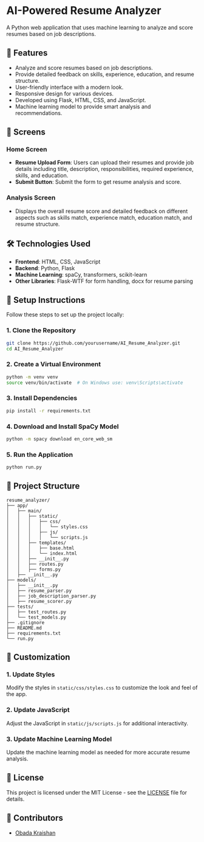 
# AI-Powered Resume Analyzer
A Python web application that uses machine learning to analyze and score resumes based on job descriptions.

## 🌟 Features
- Analyze and score resumes based on job descriptions.
- Provide detailed feedback on skills, experience, education, and resume structure.
- User-friendly interface with a modern look.
- Responsive design for various devices.
- Developed using Flask, HTML, CSS, and JavaScript.
- Machine learning model to provide smart analysis and recommendations.

## 📱 Screens
### Home Screen
- **Resume Upload Form**: Users can upload their resumes and provide job details including title, description, responsibilities, required experience, skills, and education.
- **Submit Button**: Submit the form to get resume analysis and score.

### Analysis Screen
- Displays the overall resume score and detailed feedback on different aspects such as skills match, experience match, education match, and resume structure.

## 🛠️ Technologies Used
- **Frontend**: HTML, CSS, JavaScript
- **Backend**: Python, Flask
- **Machine Learning**: spaCy, transformers, scikit-learn
- **Other Libraries**: Flask-WTF for form handling, docx for resume parsing

## 📝 Setup Instructions
Follow these steps to set up the project locally:

### 1. Clone the Repository
```bash
git clone https://github.com/yourusername/AI_Resume_Analyzer.git
cd AI_Resume_Analyzer
```

### 2. Create a Virtual Environment
```bash
python -m venv venv
source venv/bin/activate  # On Windows use: venv\Scripts\activate
```

### 3. Install Dependencies
```bash
pip install -r requirements.txt
```

### 4. Download and Install SpaCy Model
```bash
python -m spacy download en_core_web_sm
```

### 5. Run the Application
```bash
python run.py
```

## 📄 Project Structure
```plaintext
resume_analyzer/
├── app/
│   ├── main/
│   │   ├── static/
│   │   │   ├── css/
│   │   │   │   └── styles.css
│   │   │   ├── js/
│   │   │   │   └── scripts.js
│   │   ├── templates/
│   │   │   ├── base.html
│   │   │   └── index.html
│   │   ├── __init__.py
│   │   ├── routes.py
│   │   ├── forms.py
│   ├── __init__.py
├── models/
│   ├── __init__.py
│   ├── resume_parser.py
│   ├── job_description_parser.py
│   ├── resume_scorer.py
├── tests/
│   ├── test_routes.py
│   └── test_models.py
├── .gitignore
├── README.md
├── requirements.txt
└── run.py
```

## 🎨 Customization
### 1. Update Styles
Modify the styles in `static/css/styles.css` to customize the look and feel of the app.

### 2. Update JavaScript
Adjust the JavaScript in `static/js/scripts.js` for additional interactivity.

### 3. Update Machine Learning Model
Update the machine learning model as needed for more accurate resume analysis.

## 📄 License
This project is licensed under the MIT License - see the [LICENSE](LICENSE) file for details.

## 👥 Contributors
- [Obada Kraishan](https://github.com/obadaKraishan)
